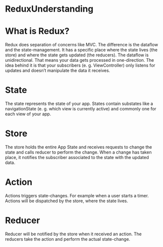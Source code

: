 # ReduxUnderstanding

# What is Redux?
Redux does separation of concerns like MVC. The difference is the dataflow and the state-management. It has a specific place where the state lives (the store) and where the state gets updated (the reducers). The dataflow is unidirectional. That means your data gets processed in one-direction. The idea behind it is that your subscribers (e. g. ViewController) only listens for updates and doesn’t manipulate the data it receives.
# State
The state represents the state of your app. States contain substates like a navigationState (e. g. which view is currently active) and commonly one for each view of your app.
# Store
The store holds the entire App State and receives requests to change the state and calls reducer to perform the change. When a change has taken place, it notifies the subscriber associated to the state with the updated data.
# Action
Actions triggers state-changes. For example when a user starts a timer. Actions will be dispatched by the store, where the state lives.
# Reducer
Reducer will be notified by the store when it received an action. The reducers take the action and perform the actual state-change.
